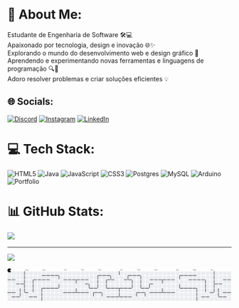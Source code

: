 # 💫 About Me:
Estudante de Engenharia de Software 🛠️💻<br>Apaixonado por tecnologia, design e inovação 🌐✨<br>Explorando o mundo do desenvolvimento web e design gráfico 🎨<br>Aprendendo e experimentando novas ferramentas e linguagens de programação 🔍👾<br>Adoro resolver problemas e criar soluções eficientes 💡



## 🌐 Socials:
[![Discord](https://img.shields.io/badge/Discord-%237289DA.svg?logo=discord&logoColor=white)](https://discord.gg/seven2171) [![Instagram](https://img.shields.io/badge/Instagram-%23E4405F.svg?logo=Instagram&logoColor=white)](https://instagram.com/pedro_palmito) [![LinkedIn](https://img.shields.io/badge/LinkedIn-%230077B5.svg?logo=linkedin&logoColor=white)](https://www.linkedin.com/in/pedro-henrique-palmito/)

# 💻 Tech Stack:
![HTML5](https://img.shields.io/badge/html5-%23E34F26.svg?style=for-the-badge&logo=html5&logoColor=white) ![Java](https://img.shields.io/badge/java-%23ED8B00.svg?style=for-the-badge&logo=openjdk&logoColor=white) ![JavaScript](https://img.shields.io/badge/javascript-%23323330.svg?style=for-the-badge&logo=javascript&logoColor=%23F7DF1E) ![CSS3](https://img.shields.io/badge/css3-%231572B6.svg?style=for-the-badge&logo=css3&logoColor=white) ![Postgres](https://img.shields.io/badge/postgres-%23316192.svg?style=for-the-badge&logo=postgresql&logoColor=white) ![MySQL](https://img.shields.io/badge/mysql-4479A1.svg?style=for-the-badge&logo=mysql&logoColor=white) ![Arduino](https://img.shields.io/badge/-Arduino-00979D?style=for-the-badge&logo=Arduino&logoColor=white) ![Portfolio](https://img.shields.io/badge/Portfolio-%23000000.svg?style=for-the-badge&logo=firefox&logoColor=#FF7139)
# 📊 GitHub Stats:


![](https://github-readme-stats.vercel.app/api/top-langs/?username=ph-palmito&theme=shadow_blue&hide_border=false&include_all_commits=false&count_private=false&layout=compact)


---
[![](https://visitcount.itsvg.in/api?id=ph-palmito&icon=0&color=0)](https://visitcount.itsvg.in) 



<picture>
  <source media="(prefers-color-scheme: dark)" srcset="https://raw.githubusercontent.com/ph-palmito/ph-palmito/output/pacman-contribution-graph-dark.svg">
  <source media="(prefers-color-scheme: light)" srcset="https://raw.githubusercontent.com/ph-palmito/ph-palmito/output/pacman-contribution-graph.svg">
  <img alt="pacman contribution graph" src="https://raw.githubusercontent.com/ph-palmito/ph-palmito/output/pacman-contribution-graph.svg">
</picture>

